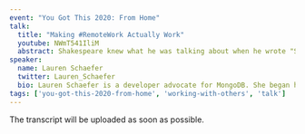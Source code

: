 ```yaml
---
event: "You Got This 2020: From Home"
talk:
  title: "Making #RemoteWork Actually Work"
  youtube: NWmT541IliM
  abstract: Shakespeare knew what he was talking about when he wrote "Some are born great remote workers, some achieve great remote work, and some have great remote work thrust upon them." Ok, maybe that's not exactly what he wrote. Whether you love working remotely or you were voluntold to work remotely, this is the session for you. Come discover tips and tricks to being a successful remote employee from a ten-year remote work veteran.
speaker:
  name: Lauren Schaefer
  twitter: Lauren_Schaefer
  bio: Lauren Schaefer is a developer advocate for MongoDB. She began her career as a software engineer for IBM where she held a variety of roles including full-stack developer, test automation specialist, and growth hacking engineer. She went on to be a developer advocate at SugarCRM. Lauren holds a BS and MS in Computer Science from North Carolina State University and is the co-inventor of twelve issued United States patents.  She has been working from her home office for the last decade and is an advocate of remote work options.
tags: ['you-got-this-2020-from-home', 'working-with-others', 'talk']
---
```


The transcript will be uploaded as soon as possible.